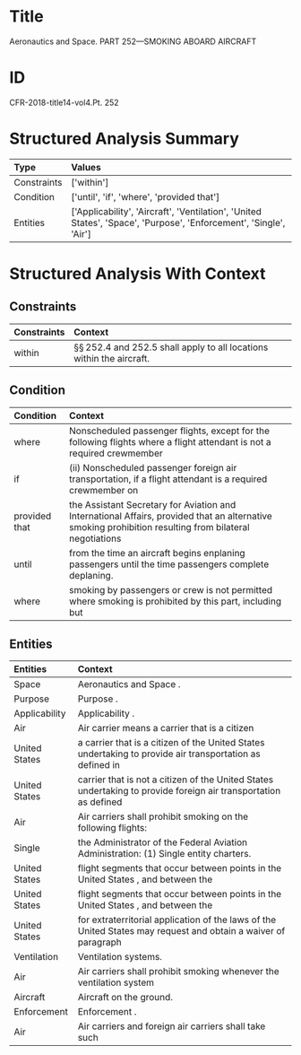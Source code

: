 # Title

 Aeronautics and Space. PART 252—SMOKING ABOARD AIRCRAFT


# ID

 CFR-2018-title14-vol4.Pt. 252


# Structured Analysis Summary

| Type        | Values                                                                                                            |
|:------------|:------------------------------------------------------------------------------------------------------------------|
| Constraints | ['within']                                                                                                        |
| Condition   | ['until', 'if', 'where', 'provided that']                                                                         |
| Entities    | ['Applicability', 'Aircraft', 'Ventilation', 'United States', 'Space', 'Purpose', 'Enforcement', 'Single', 'Air'] |


# Structured Analysis With Context

 


## Constraints

| Constraints   | Context                                                                               |
|:--------------|:--------------------------------------------------------------------------------------|
| within        | &#167;&#167;&#8201;252.4 and 252.5 shall apply to all locations within  the aircraft. |


## Condition

| Condition     | Context                                                                                                                                                |
|:--------------|:-------------------------------------------------------------------------------------------------------------------------------------------------------|
| where         | Nonscheduled passenger flights, except for the following flights where a flight attendant is not a required crewmember                                 |
| if            | (ii) Nonscheduled passenger foreign air transportation,  if a flight attendant is a required crewmember on                                             |
| provided that | the Assistant Secretary for Aviation and International Affairs, provided that an alternative smoking prohibition resulting from bilateral negotiations |
| until         | from the time an aircraft begins enplaning passengers until  the time passengers complete deplaning.                                                   |
| where         | smoking by passengers or crew is not permitted where smoking is prohibited by this part, including but                                                 |


## Entities

| Entities      | Context                                                                                                         |
|:--------------|:----------------------------------------------------------------------------------------------------------------|
| Space         | Aeronautics and  Space .                                                                                        |
| Purpose       | Purpose .                                                                                                       |
| Applicability | Applicability .                                                                                                 |
| Air           | Air carrier means a carrier that is a citizen                                                                   |
| United States | a carrier that is a citizen of the United States undertaking to provide air transportation as defined in        |
| United States | carrier that is not a citizen of the United States undertaking to provide foreign air transportation as defined |
| Air           | Air carriers shall prohibit smoking on the following flights:                                                   |
| Single        | the Administrator of the Federal Aviation Administration: (1) Single  entity charters.                          |
| United States | flight segments that occur between points in the United States , and between the                                |
| United States | flight segments that occur between points in the United States , and between the                                |
| United States | for extraterritorial application of the laws of the United States may request and obtain a waiver of paragraph  |
| Ventilation   | Ventilation  systems.                                                                                           |
| Air           | Air carriers shall prohibit smoking whenever the ventilation system                                             |
| Aircraft      | Aircraft  on the ground.                                                                                        |
| Enforcement   | Enforcement .                                                                                                   |
| Air           | Air carriers and foreign air carriers shall take such                                                           |



